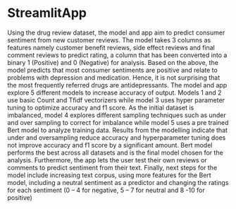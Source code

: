 # StreamlitApp

Using the drug review dataset, the model and app aim to predict consumer sentiment from new customer reviews. The model takes 3 columns as features namely customer benefit reviews, side effect reviews and final comment reviews to predict rating, a column that has been converted into a binary 1 (Positive) and 0 (Negative) for analysis. 
Based on the above, the model predicts that most consumer sentiments are positive and relate to problems with depression and medication. Hence, it is not surprising that the most frequently referred drugs are antidepressants.
The model and app explore 5 different models to increase accuracy of output. Models 1 and 2 use basic Count and Tfidf vectorizers while model 3 uses hyper parameter tuning to optimize accuracy and f1 score. As the initial dataset is imbalanced, model 4 explores different sampling techniques such as under and over sampling to correct for imbalance while model 5 uses a pre trained Bert model to analyze training data.
Results from the modelling indicate that under and oversampling reduce accuracy and hyperparameter tuning does not improve accuracy and f1 score by a significant amount. Bert model performs the best across all datasets and is the final model chosen for the analysis.
Furthermore, the app lets the user test their own reviews or comments to predict sentiment from their text. Finally, next steps for the model include increasing text corpus, using more features for the Bert model, including a neutral sentiment as a predictor and changing the ratings for each sentiment (0 – 4 for negative, 5 – 7 for neutral and 8 -10 for positive)

